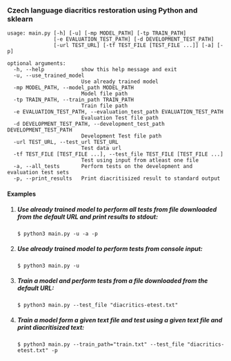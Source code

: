 
### Czech language diacritics restoration using Python and sklearn

```
usage: main.py [-h] [-u] [-mp MODEL_PATH] [-tp TRAIN_PATH]
               [-e EVALUATION_TEST_PATH] [-d DEVELOPMENT_TEST_PATH]
               [-url TEST_URL] [-tf TEST_FILE [TEST_FILE ...]] [-a] [-p]

optional arguments:
  -h, --help            show this help message and exit
  -u, --use_trained_model
                        Use already trained model
  -mp MODEL_PATH, --model_path MODEL_PATH
                        Model file path
  -tp TRAIN_PATH, --train_path TRAIN_PATH
                        Train file path
  -e EVALUATION_TEST_PATH, --evaluation_test_path EVALUATION_TEST_PATH
                        Evaluation Test file path
  -d DEVELOPMENT_TEST_PATH, --development_test_path DEVELOPMENT_TEST_PATH
                        Development Test file path
  -url TEST_URL, --test_url TEST_URL
                        Test data url
  -tf TEST_FILE [TEST_FILE ...], --test_file TEST_FILE [TEST_FILE ...]
                        Test using input from atleast one file
  -a, --all_tests       Perform tests on the development and evaluation test sets
  -p, --print_results   Print diacritisized result to standard output
```

#### Examples

1) ##### Use already trained model to perform all tests from file downloaded from the default URL and print results to stdout:

	```
	$ python3 main.py -u -a -p
	```

2)  ##### Use already trained model to perform tests from console input:

	```
	$ python3 main.py -u
	```

3) ##### Train a model and perform tests from a file downloaded from the default URL:

	```
	$ python3 main.py --test_file "diacritics-etest.txt"
	```
    
4) ##### Train a model form a given text file and test using a given text file and print diacritisized text:

	```
	$ python3 main.py --train_path="train.txt" --test_file "diacritics-etest.txt" -p
	```